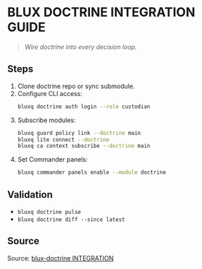 # BLUX DOCTRINE INTEGRATION GUIDE

> *Wire doctrine into every decision loop.*

## Steps
1. Clone doctrine repo or sync submodule.
2. Configure CLI access:
   ```bash
   bluxq doctrine auth login --role custodian
   ```
3. Subscribe modules:
   ```bash
   bluxq guard policy link --doctrine main
   bluxq lite connect --doctrine
   bluxq ca context subscribe --doctrine main
   ```
4. Set Commander panels:
   ```bash
   bluxq commander panels enable --module doctrine
   ```

## Validation
- `bluxq doctrine pulse`
- `bluxq doctrine diff --since latest`

## Source
Source: [blux-doctrine INTEGRATION](https://github.com/Outer-Void/blux-doctrine)
